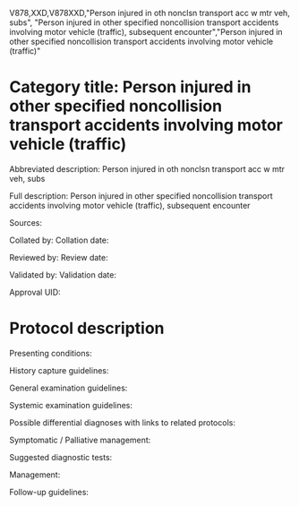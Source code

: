 V878,XXD,V878XXD,"Person injured in oth nonclsn transport acc w mtr veh, subs", "Person injured in other specified noncollision transport accidents involving motor vehicle (traffic), subsequent encounter","Person injured in other specified noncollision transport accidents involving motor vehicle (traffic)"
# Category title: Person injured in other specified noncollision transport accidents involving motor vehicle (traffic)

Abbreviated description: Person injured in oth nonclsn transport acc w mtr veh, subs

Full description: Person injured in other specified noncollision transport accidents involving motor vehicle (traffic), subsequent encounter

Sources:

Collated by:
Collation date:

Reviewed by:
Review date:

Validated by:
Validation date:

Approval UID:

# Protocol description

Presenting conditions:

History capture guidelines:

General examination guidelines:

Systemic examination guidelines:

Possible differential diagnoses with links to related protocols:

Symptomatic / Palliative management:

Suggested diagnostic tests:

Management:

Follow-up guidelines:
